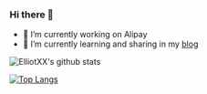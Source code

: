 ### Hi there 👋

<!--
**elliotxx/elliotxx** is a ✨ _special_ ✨ repository because its `README.md` (this file) appears on your GitHub profile.

Here are some ideas to get you started:

- 🔭 I’m currently working on ...
- 🌱 I’m currently learning ...
- 👯 I’m looking to collaborate on ...
- 🤔 I’m looking for help with ...
- 💬 Ask me about ...
- 📫 How to reach me: ...
- 😄 Pronouns: ...
- ⚡ Fun fact: ...
-->

- 🔭 I’m currently working on Alipay
- 🌱 I’m currently learning and sharing in my [blog](http://yangyingming.com)


![ElliotXX's github stats](https://github-readme-stats-omega-six.vercel.app/api?username=elliotxx&show_icons=true&theme=radical)

[![Top Langs](https://github-readme-stats.vercel.app/api/top-langs/?username=elliotxx)](https://github.com/elliotxx/github-readme-stats)
